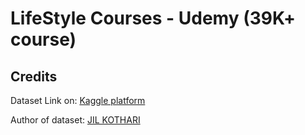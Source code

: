 # LifeStyle Courses - Udemy (39K+ course)

## Credits
Dataset Link on:   [Kaggle platform](https://www.kaggle.com/jilkothari/lifestyle-courses-udemy-39k-course)

Author of dataset: [JIL KOTHARI](https://www.kaggle.com/jilkothari)